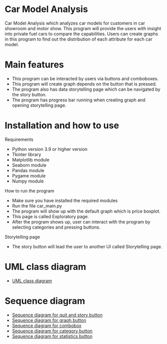# Car Model Analysis
Car Model Analysis which analyzes car models for customers in car showroom and motor show.
This program will provide the users with insight into private fuel cars to compare the capabilities.
Users can create graphs in this program to find out the distribution of each attribute for each car model.

# Main features
- This program can be interacted by users via buttons and comboboxes.
- This program will create graph depends on the button that is pressed.
- The program also has data storytelling page which can be navigated by the story button.
- The program has progress bar running when creating graph and opening storytelling page.

# Installation and how to use
Requirements
- Python version 3.9 or higher version
- Tkinter library
- Matplotlib module
- Seaborn module
- Pandas module
- Pygame module
- Numpy module

How to run the program
- Make sure you have installed the required modules
- Run the file car_main.py
- The program will show up with the default graph which is price boxplot.
- This page is called Exploratory page.
- After the program shows up, user can interact with the program by selecting categories and pressing buttons.

Storytelling page
- The story button will lead the user to another UI called Storytelling page.  

# UML class diagram
- [UML class diagram](https://media.discordapp.net/attachments/1015464234664067122/1235938870177300514/Diagrams-6.jpg?ex=66363145&is=6634dfc5&hm=1c3424bb78ac3dbb1e197fd8a7c582669afdb3c76768b09dcd200c4ec615e953&=&format=webp&width=550&height=344)

# Sequence diagram
- [Sequence diagram for quit and story button](https://media.discordapp.net/attachments/1015464234664067122/1235938868100988968/Diagrams-5.jpg?ex=66363144&is=6634dfc4&hm=d66d0b529e873e812464826cbb5dfde3551175788ae62660998029f76338c6a3&=&format=webp&width=748&height=467)
- [Sequence diagram for graph button](https://media.discordapp.net/attachments/1015464234664067122/1235938869350891520/Diagrams-3.jpg?ex=66363145&is=6634dfc5&hm=ad7a603545821fefcd68e6ffb35116a413681b529ceead04a56c239f42f7fa49&=&format=webp&width=748&height=467)
- [Sequence diagram for combobox](https://media.discordapp.net/attachments/1015464234664067122/1235938869841498172/Diagrams-2.jpg?ex=66363145&is=6634dfc5&hm=77b4233b5d70397b645446a92c3a7dbb898742b03bb2c0afeb14565aa5ecf84a&=&format=webp&width=550&height=344)
- [Sequence diagram for category button](https://media.discordapp.net/attachments/1015464234664067122/1235938869984235660/Diagrams-1.jpg?ex=66363145&is=6634dfc5&hm=f34de4e9497381bbb6f56f281ee0bac5343a882d34ed085b82fd169a7e923f21&=&format=webp&width=550&height=344)
- [Sequence diagram for statistics button](https://media.discordapp.net/attachments/1015464234664067122/1235938870323974244/Diagrams-4.jpg?ex=66363145&is=6634dfc5&hm=572fc0f3e7fd8853300e611302cc265fd73ff88a53cf1a09f041b3db1155778f&=&format=webp&width=550&height=344)
